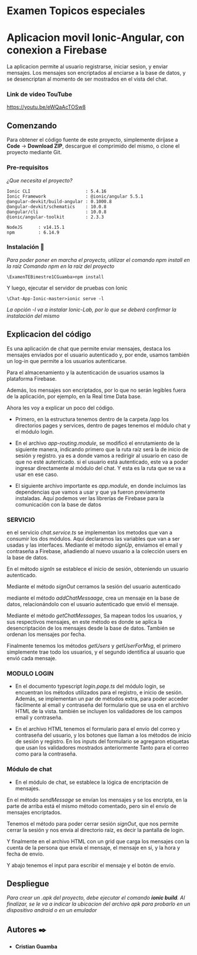# Examen Topicos especiales
# Aplicacion movil Ionic-Angular, con conexion a Firebase

La aplicacion permite al usuario registrarse, iniciar sesion, y enviar mensajes. Los mensajes son encriptados al enciarse a la base de datos, y se desencriptan al momento de ser mostrados en el vista del chat.

### Link de video TouTube

https://youtu.be/eWQaAcTOSw8

## Comenzando 

Para obtener el código fuente de este proyecto, simplemente diríjase a **Code** -> **Download ZIP**,
descargue el comprimido del mismo, o clone el proyecto mediante Git.


### Pre-requisitos 

_¿Que necesita el proyecto?_

```
Ionic CLI                     : 5.4.16 
Ionic Framework               : @ionic/angular 5.5.1
@angular-devkit/build-angular : 0.1000.8
@angular-devkit/schematics    : 10.0.8
@angular/cli                  : 10.0.8
@ionic/angular-toolkit        : 2.3.3
```
```
NodeJS 		: v14.15.1 
npm    		: 6.14.9
```

### Instalación 🔧

_Para poder poner en marcha el proyecto, utilizar el comando npm install en la raíz_
_Comando npm en la raíz del proyecto_

```
\ExamenTEBimestre1CGuamba>npm install
```

Y luego, ejecutar el servidor de pruebas con Ionic

```
\Chat-App-Ionic-master>ionic serve -l
```
_La opción -l va a instalar Ionic-Lab, por lo que se deberá confirmar la instalación del mismo_

## Explicacion del código 

Es una aplicación de chat que permite enviar mensajes, destaca los mensajes enviados por el usuario autenticado y, por ende, usamos también un log-in que permite a los usuarios autenticarse.

Para el almacenamiento y la autenticación de usuarios usamos la plataforma Firebase.

Además, los mensajes son encriptados, por lo que no serán legibles fuera de la aplicación, por ejemplo, en la Real time Data base.

Ahora les voy a explicar un poco del código.

* Primero, en la estructura tenemos dentro de la carpeta /app los directorios pages y services, dentro de pages tenemos el módulo chat y el módulo login. 

* En el archivo _app-routing.module_, se modificó el enrutamiento de la siguiente manera, indicando primero que la ruta raíz será la de inicio de sesión y registro. ya es a donde vamos a redirigir al usuario en caso de que no esté autenticado.  si el usuario está autenticado, este va a poder ingresar directamente al módulo del chat.  Y esta es la ruta que se va a usar en ese caso.

* El siguiente archivo importante es _app.module_, en donde incluimos las dependencias que vamos a usar y que ya fueron previamente instaladas. Aquí podemos ver las librerías de Firebase para la comunicación con la base de datos

### SERVICIO 

en el servicio _chat.service.ts_ se implementan los metodos que van a consumir los dos módulos. Aquí declaramos las variables que van a ser usadas y las interfaces. 
Mediante el método _signUp_, enviamos el email y contraseña a Firebase, añadiendo al nuevo usuario a la colección users en la base de datos.

En el método _signIn_ se establece el inicio de sesión, obteniendo un usuario autenticado.

Mediante el método _signOut_ cerramos la sesión del usuario autenticado


mediante el método _addChatMessaage_, crea un mensaje en la base de datos, relacionándolo con el usuario autenticado que envió el mensaje.

Mediante el método _getChatMessages_, Sa mapean todos los usuarios, y sus respectivos mensajes, en este método es donde se aplica la desencriptación de los mensajes desde la base de datos. También se ordenan los mensajes por fecha.

Finalmente tenemos los métodos _getUsers_ y _getUserForMsg_, el primero simplemente trae todo los usuarios, y el segundo identifica al usuario que envió cada mensaje.


### MODULO LOGIN

* En el documento typescript _login.page.ts_ del módulo login, se encuentran los métodos utilizados para el registro, e inicio de sesión. Además, se implementan un par de métodos extra, para poder acceder fácilmente al email y contraseña del formulario que se usa en el archivo HTML de la vista. también se incluyen los validadores de los campos email y contraseña.

* En el archivo HTML tenemos el formulario para el envío del correo y contraseña del usuario, y los botones que llaman a los métodos de inicio de sesión y registro. En los inputs del formulario se agregaron etiquetas que usan los validadores mostrados anteriormente Tanto para el correo como para la contraseña. 

### Módulo de chat

* En el módulo de chat, se establece la lógica de encriptación de mensajes. 

En el método _sendMessage_ se envían los mensajes y se los encripta, en la parte de arriba está el mismo método comentado, pero sin el envío de mensajes encriptados.

Tenemos el método para poder cerrar sesión _signOut_, que nos permite cerrar la sesión y nos envía al directorio raíz, es decir la pantalla de login.


Y finalmente en el archivo HTML con un grid que carga los mensajes con la cuenta de la persona que envía el mensaje, el mensaje en sí, y la hora y fecha de envío.                   
  
Y abajo tenemos el input para escribir el mensaje y el botón de envío.

## Despliegue 

_Para crear un .apk del proyecto, debe ejecutar el comando **ionic build**. Al finalizar, se le va a indicar la ubicacion del archivo apk para probarlo en un dispositivo android o en un emulador_

## Autores ✒️

* **Cristian Guamba** 


